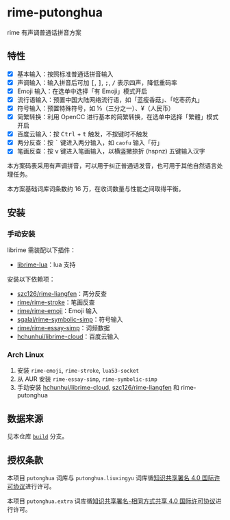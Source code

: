 # rime-putonghua

rime 有声调普通话拼音方案

## 特性

- [x] 基本输入：按照标准普通话拼音输入
- [x] 声调输入：输入拼音后可加 <kbd>[</kbd>, <kbd>]</kbd>, <kbd>;</kbd>, <kbd>/</kbd> 表示四声，降低重码率
- [x] Emoji 输入：在选单中选择「有 Emoji」模式开启
- [x] 流行语输入：预置中国大陆网络流行语，如「蓝瘦香菇」、「吃枣药丸」
- [x] 符号输入：预置特殊符号，如 ⅓（三分之一）、¥（人民币）
- [x] 简繁转换：利用 OpenCC 进行基本的简繁转换，在选单中选择「繁體」模式开启
- [x] 百度云输入：按 <kbd>Ctrl</kbd> + <kbd>t</kbd> 触发，不按键时不触发
- [x] 两分反查：按 <kbd>&#x60;</kbd> 键进入两分输入，如 `caofu` 输入「苻」
- [x] 笔画反查：按 <kbd>v</kbd> 键进入笔画输入，以横竖撇捺折 (hspnz) 五键输入汉字

本方案码表采用有声调拼音，可以用于纠正普通话发音，也可用于其他自然语言处理任务。

本方案基础词库词条数约 16 万，在收词数量与性能之间取得平衡。

## 安装

### 手动安装

librime 需装配以下插件：

- [librime-lua](https://github.com/hchunhui/librime-lua)：lua 支持

安装以下依赖项：

- [szc126/rime-liangfen](https://github.com/szc126/rime-liangfen)：两分反查
- [rime/rime-stroke](https://github.com/rime/rime-stroke)：笔画反查
- [rime/rime-emoji](https://github.com/rime/rime-emoji)：Emoji 输入
- [sgalal/rime-symbolic-simp](https://github.com/sgalal/rime-symbolic-simp)：符号输入
- [rime/rime-essay-simp](https://github.com/rime/rime-essay-simp)：词频数据
- [hchunhui/librime-cloud](https://github.com/hchunhui/librime-cloud)：百度云输入

### Arch Linux

1. 安装 `rime-emoji`, `rime-stroke`, `lua53-socket`
1. 从 AUR 安装 `rime-essay-simp`, `rime-symbolic-simp`
1. 手动安装 [hchunhui/librime-cloud](https://github.com/hchunhui/librime-cloud), [szc126/rime-liangfen](https://github.com/szc126/rime-liangfen) 和 rime-putonghua

## 数据来源

见本仓库 [`build`](https://github.com/ayaka14732/rime-putonghua/tree/build) 分支。

## 授权条款

本项目 `putonghua` 词库与 `putonghua.liuxingyu` 词库循[知识共享署名 4.0 国际许可协议](https://creativecommons.org/licenses/by/4.0/)进行许可。

本项目 `putonghua.extra` 词库循[知识共享署名-相同方式共享 4.0 国际许可协议](https://creativecommons.org/licenses/by-sa/4.0/)进行许可。
